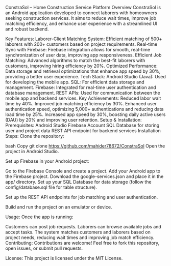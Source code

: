 ConstraSol – Home Construction Service Platform
Overview
ConstraSol is an Android application developed to connect laborers with homeowners seeking construction services. It aims to reduce wait times, improve job matching efficiency, and enhance user experience with a streamlined UI and robust backend.

Key Features:
Laborer-Client Matching System: Efficient matching of 500+ laborers with 200+ customers based on project requirements.
Real-time Sync with Firebase: Firebase integration allows for smooth, real-time synchronization of user data, improving app responsiveness.
Efficient Job Matching: Advanced algorithms to match the best-fit laborers with customers, improving hiring efficiency by 20%.
Optimized Performance: Data storage and retrieval optimizations that enhance app speed by 30%, providing a better user experience.
Tech Stack:
Android Studio (Java): Used for developing the mobile app.
SQL: For efficient data storage and management.
Firebase: Integrated for real-time user authentication and database management.
REST APIs: Used for communication between the mobile app and backend services.
Key Achievements:
Reduced labor wait time by 40%.
Improved job matching efficiency by 30%.
Enhanced user authentication speed, optimizing 5,000+ authentications and reducing data load time by 25%.
Increased app speed by 30%, boosting daily active users (DAU) by 20% and improving user retention.
Setup & Installation:
Prerequisites:
Android Studio
Firebase Account
SQL Database for storing user and project data
REST API endpoint for backend services
Installation Steps:
Clone the repository:

bash
Copy
git clone https://github.com/mahider78672/ConstraSol
Open the project in Android Studio.

Set up Firebase in your Android project:

Go to the Firebase Console and create a project.
Add your Android app to the Firebase project.
Download the google-services.json and place it in the app/ directory.
Set up your SQL Database for data storage (follow the config/database.sql file for table structure).

Set up the REST API endpoints for job matching and user authentication.

Build and run the project on an emulator or device.

Usage:
Once the app is running:

Customers can post job requests.
Laborers can browse available jobs and accept tasks.
The system matches customers and laborers based on project needs, reducing wait times and improving job match efficiency.
Contributing:
Contributions are welcome! Feel free to fork this repository, open issues, or submit pull requests.

License:
This project is licensed under the MIT License.
